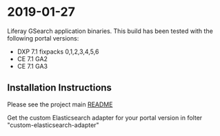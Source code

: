 # 2019-01-27

Liferay GSearch application binaries. This build has been tested with the following portal versions:

* DXP 7.1 fixpacks 0,1,2,3,4,5,6
* CE 7.1 GA2 
* CE 7.1 GA3

## Installation Instructions

Please see the project main [README](https://github.com/peerkar/liferay-gsearch)

Get the custom Elasticsearch adapter for your portal version in folter "custom-elasticsearch-adapter"
 